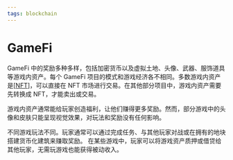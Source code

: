 ```yaml
---
tags: blockchain
---
```


# GameFi

GameFi 中的奖励多种多样，包括加密货币以及虚拟土地、头像、武器、服饰道具等游戏内资产。每个 GameFi 项目的模式和游戏经济各不相同。多数游戏内资产是[[NFT]]，可以直接在 NFT 市场进行交易。在其他部分项目中，游戏内资产需要先转换成 NFT，才能卖出或交易。

游戏内资产通常能给玩家创造福利，让他们赚得更多奖励。然而，部分游戏中的头像和皮肤只能呈现视觉效果，对玩法和奖励没有任何影响。

不同游戏玩法不同。玩家通常可以通过完成任务、与其他玩家对战或在拥有的地块搭建货币化建筑来赚取奖励。 在某些游戏中，玩家可以将游戏资产质押或借贷给其他玩家，无需玩游戏也能获得被动收入。

[//begin]: # "Autogenerated link references for markdown compatibility"
[NFT]: NFT.md "NFT"
[//end]: # "Autogenerated link references"
